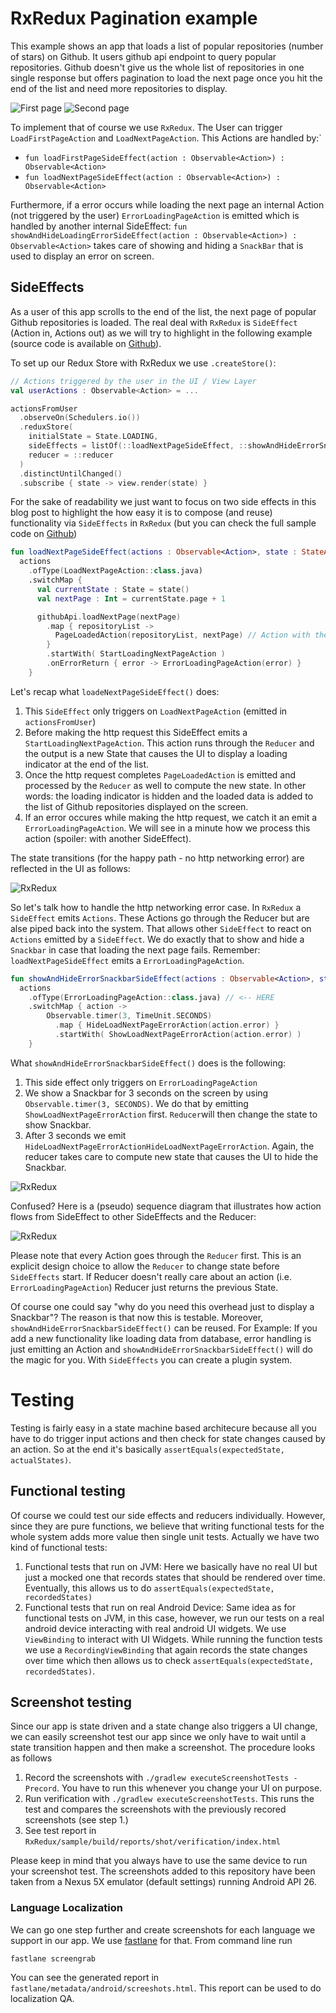 # RxRedux Pagination example

This example shows an app that loads a list of popular repositories (number of stars) on Github.
It users github api endpoint to query popular repositories.
Github doesn't give us the whole list of repositories in one single response but offers pagination
to load the next page once you hit the end of the list and need more repositories to display.

![First page](https://github.com/freeletics/RxRedux/blob/master/sample/.readme-images/screen1.png?raw=true)
![Second page](https://github.com/freeletics/RxRedux/blob/master/sample/.readme-images/screen2.png?raw=true)

To implement that of course we use `RxRedux`. The User can trigger `LoadFirstPageAction` and
`LoadNextPageAction`.
This Actions are handled by:`
- `fun loadFirstPageSideEffect(action : Observable<Action>) : Observable<Action>`
- `fun loadNextPageSideEffect(action : Observable<Action>) : Observable<Action>`

Furthermore, if a error occurs while loading the next page an internal Action
(not triggered by the user)  `ErrorLoadingPageAction` is emitted
which is handled by another internal SideEffect:
`fun showAndHideLoadingErrorSideEffect(action : Observable<Action>) : Observable<Action>` takes care
of showing and hiding a `SnackBar` that is used to display an error on screen.


## SideEffects
As a user of this app scrolls to the end of the list, the next page of popular Github repositories is loaded.
The real deal with `RxRedux` is `SideEffect` (Action in, Actions out) as we will try to highlight in the following example (source code is available on [Github](https://github.com/freeletics/RxRedux/tree/master/sample)).

To set up our Redux Store with RxRedux we use `.createStore()`:

```kotlin
// Actions triggered by the user in the UI / View Layer
val userActions : Observable<Action> = ...

actionsFromUser
  .observeOn(Schedulers.io())
  .reduxStore(
    initialState = State.LOADING,
    sideEffects = listOf(::loadNextPageSideEffect, ::showAndHideErrorSnackbarSideEffect, ... ),
    reducer = ::reducer
  )
  .distinctUntilChanged()
  .subscribe { state -> view.render(state) }
```

For the sake of readability we just want to focus on two side effects in this blog post to highlight the how easy it is to compose (and reuse) functionality via `SideEffects` in `RxRedux` (but you can check the full sample code on [Github](https://github.com/freeletics/RxRedux/tree/master/sample))


```kotlin
fun loadNextPageSideEffect(actions : Observable<Action>, state : StateAccessor) : Observable<Action> =
  actions
    .ofType(LoadNextPageAction::class.java)
    .switchMap {
      val currentState : State = state()
      val nextPage : Int = currentState.page + 1

      githubApi.loadNextPage(nextPage)
        .map { repositoryList ->
          PageLoadedAction(repositoryList, nextPage) // Action with the loaded items as "payload"
        }
        .startWith( StartLoadingNextPageAction )
        .onErrorReturn { error -> ErrorLoadingPageAction(error) }
    }
```

Let's recap what `loadeNextPageSideEffect()` does:

 1. This `SideEffect` only triggers on `LoadNextPageAction` (emitted in `actionsFromUser`)
 2. Before making the http request this SideEffect emits a `StartLoadingNextPageAction`. This action runs through the `Reducer` and the output is a new State that causes the UI to display a loading indicator at the end of the list.
 3. Once the http request completes `PageLoadedAction` is emitted and processed by the `Reducer` as well to compute the new state. In other words: the loading indicator is hidden and the loaded data is added to the list of Github repositories displayed on the screen.
 4. If an error occures while making the http request, we catch it an emit a `ErrorLoadingPageAction`. We will see in a minute how we process this action (spoiler: with another SideEffect).

The state transitions (for the happy path - no http networking error) are reflected in the UI as follows:

![RxRedux](https://raw.githubusercontent.com/freeletics/RxRedux/master/sample/docs/sideeffect1-ui.png)


So let's talk how to handle the http networking error case.
In `RxRedux` a `SideEffect` emits `Actions`.
These Actions go through the Reducer but are alse piped back into the system.
That allows other `SideEffect` to react on `Actions` emitted by a `SideEffect`.
We do exactly that to show and hide a `Snackbar` in case that loading the next page fails.
Remember: `loadNextPageSideEffect` emits a `ErrorLoadingPageAction`.

```kotlin
fun showAndHideErrorSnackbarSideEffect(actions : Observable<Action>, state : StateAccessor) : Observable<Action> =
  actions
    .ofType(ErrorLoadingPageAction::class.java) // <-- HERE
    .switchMap { action ->
        Observable.timer(3, TimeUnit.SECONDS)
          .map { HideLoadNextPageErrorAction(action.error) }
          .startWith( ShowLoadNextPageErrorAction(action.error) )
    }
```

What `showAndHideErrorSnackbarSideEffect()` does is the following:

1. This side effect only triggers on `ErrorLoadingPageAction`
2. We show a Snackbar for 3 seconds on the screen by using `Observable.timer(3, SECONDS)`. We do that by emitting `ShowLoadNextPageErrorAction` first. `Reducer`will then change the state to show Snackbar.
3. After 3 seconds we emit `HideLoadNextPageErrorActionHideLoadNextPageErrorAction`. Again, the reducer takes care to compute new state that causes the UI to hide the Snackbar.

![RxRedux](https://raw.githubusercontent.com/freeletics/RxRedux/master/sample/docs/sideeffect2-ui.png)

Confused? Here is a (pseudo) sequence diagram that illustrates how action flows from SideEffect to other SideEffects and the Reducer:

![RxRedux](https://raw.githubusercontent.com/freeletics/RxRedux/master/sample/docs/pagination-sequence.png)

Please note that every Action goes through the `Reducer` first.
This is an explicit design choice to allow the `Reducer` to change state before `SideEffects` start.
If Reducer doesn't really care about an action (i.e. `ErrorLoadingPageAction`) Reducer just returns the previous State.

Of course one could say "why do you need this overhead just to display a Snackbar"?
The reason is that now this is testable.
Moreover, `showAndHideErrorSnackbarSideEffect()` can be reused.
For Example: If you add a new functionality like loading data from database, error handling is just emitting an Action and `showAndHideErrorSnackbarSideEffect()` will do the magic for you.
With `SideEffects` you can create a plugin system.

# Testing
Testing is fairly easy in a state machine based architecure because all you have to do trigger
input actions and then check for state changes caused by an action.
So at the end it's basically `assertEquals(expectedState, actualStates)`.

## Functional testing
Of course we could test our side effects and reducers individually.
However, since they are pure functions, we believe that writing functional tests for the whole system
adds more value then single unit tests.
Actually we have two kind of functional tests:

1. Functional tests that run on JVM: Here we basically have no real UI but just a mocked one that
records states that should be rendered over time. Eventually, this allows us to do `assertEquals(expectedState, recordedStates)`
2. Functional tests that run on real Android Device: Same idea as for functional tests on JVM, in this case, however, we run our tests on a real android device interacting with real android UI widgets. We use `ViewBinding` to interact with UI Widgets. While running the function tests we use a `RecordingViewBinding` that again records the state changes over time which then allows us to check `assertEquals(expectedState, recordedStates)`.

## Screenshot testing
Since our app is state driven and a state change also triggers a UI change, we can easily screenshot
test our app since we only have to wait until a state transition happen and then make a screenshot.
The procedure looks as follows

1. Record the screenshots with `./gradlew executeScreenshotTests -Precord`.
You have to run this whenever you change your UI on purpose.
2. Run verification with `./gradlew executeScreenshotTests`.
This runs the test and compares the screenshots with the previously recored screenshots (see step 1.)
3. See test report in `RxRedux/sample/build/reports/shot/verification/index.html`

Please keep in mind that you always have to use the same device to run your screenshot test.
The screenshots added to this repository have been taken from a Nexus 5X emulator (default settings) running Android API 26.

### Language Localization
We can go one step further and create screenshots for each language we support in our app.
We use [fastlane](https://fastlane.tools) for that. From command line run

```
fastlane screengrab
```

You can see the generated report in `fastlane/metadata/android/screeshots.html`.
This report can be used to do localization QA.
